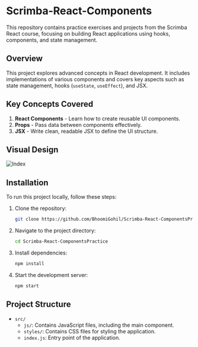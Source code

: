# Scrimba-React-Components

This repository contains practice exercises and projects from the Scrimba React course, focusing on building React applications using hooks, components, and state management.

## Overview

This project explores advanced concepts in React development. It includes implementations of various components and covers key aspects such as state management, hooks (`useState`, `useEffect`), and JSX.

## Key Concepts Covered

1. **React Components** - Learn how to create reusable UI components.
4. **Props** - Pass data between components effectively.
5. **JSX** - Write clean, readable JSX to define the UI structure.

## Visual Design

![Index](index,png)

## Installation

To run this project locally, follow these steps:

1. Clone the repository:
   ```bash
   git clone https://github.com/BhoomiGohil/Scrimba-React-ComponentsPractice.git
   ```

2. Navigate to the project directory:
   ```bash
   cd Scrimba-React-ComponentsPractice
   ```

3. Install dependencies:
   ```bash
   npm install
   ```

4. Start the development server:
   ```bash
   npm start
   ```

## Project Structure

- `src/`
  - `js/`: Contains JavaScript files, including the main component.
  - `styles/`: Contains CSS files for styling the application.
  - `index.js`: Entry point of the application.
